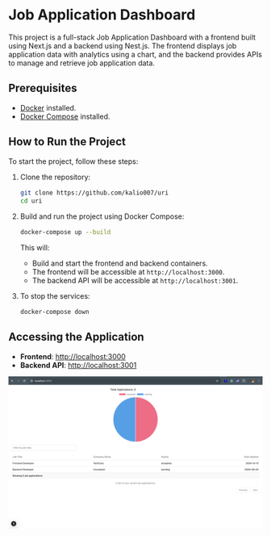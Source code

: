 # Job Application Dashboard

This project is a full-stack Job Application Dashboard with a frontend built using Next.js and a backend using Nest.js. The frontend displays job application data with analytics using a chart, and the backend provides APIs to manage and retrieve job application data.

## Prerequisites

- [Docker](https://docs.docker.com/get-docker/) installed.
- [Docker Compose](https://docs.docker.com/compose/install/) installed.

## How to Run the Project

To start the project, follow these steps:

1. Clone the repository:

   ```bash
   git clone https://github.com/kalio007/uri
   cd uri
   ```

2. Build and run the project using Docker Compose:

   ```bash
   docker-compose up --build
   ```

   This will:

   - Build and start the frontend and backend containers.
   - The frontend will be accessible at `http://localhost:3000`.
   - The backend API will be accessible at `http://localhost:3001`.

3. To stop the services:

   ```bash
   docker-compose down
   ```

## Accessing the Application

- **Frontend**: [http://localhost:3000](http://localhost:3000)
- **Backend API**: [http://localhost:3001](http://localhost:3001)

![Frontend](assets/frontend.png)
